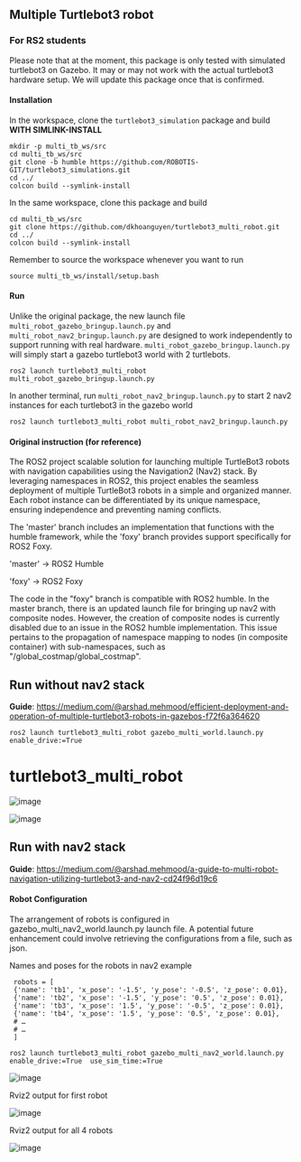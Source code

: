 ## Multiple Turtlebot3 robot
### For RS2 students
Please note that at the moment, this package is only tested with simulated turtlebot3 on Gazebo. It may or may not work with the actual turtlebot3 hardware setup. We will update this package once that is confirmed.
#### Installation
In the workspace, clone the `turtlebot3_simulation` package and build **WITH SIMLINK-INSTALL**
```
mkdir -p multi_tb_ws/src
cd multi_tb_ws/src
git clone -b humble https://github.com/ROBOTIS-GIT/turtlebot3_simulations.git
cd ../
colcon build --symlink-install
```

In the same workspace, clone this package and build
```
cd multi_tb_ws/src
git clone https://github.com/dkhoanguyen/turtlebot3_multi_robot.git
cd ../
colcon build --symlink-install
```
Remember to source the workspace whenever you want to run
```
source multi_tb_ws/install/setup.bash
```
#### Run
Unlike the original package, the new launch file `multi_robot_gazebo_bringup.launch.py` and `multi_robot_nav2_bringup.launch.py` are designed to work independently to support running with real hardware. `multi_robot_gazebo_bringup.launch.py` will simply start a gazebo turtlebot3 world with 2 turtlebots.
```
ros2 launch turtlebot3_multi_robot multi_robot_gazebo_bringup.launch.py 
```
In another terminal, run `multi_robot_nav2_bringup.launch.py` to start 2 nav2 instances for each turtlebot3 in the gazebo world
```
ros2 launch turtlebot3_multi_robot multi_robot_nav2_bringup.launch.py 
```

#### Original instruction (for reference)
The ROS2 project  scalable solution for launching multiple TurtleBot3 robots with navigation capabilities using the Navigation2 (Nav2) stack. By leveraging namespaces in ROS2, this project enables the seamless deployment of multiple TurtleBot3 robots in a simple and organized manner. Each robot instance can be differentiated by its unique namespace, ensuring independence and preventing naming conflicts.


The 'master' branch includes an implementation that functions with the humble framework, while the 'foxy' branch provides support specifically for ROS2 Foxy.

'master' -> ROS2 Humble

'foxy' -> ROS2 Foxy

The code in the "foxy" branch is compatible with ROS2 humble. In the master branch, there is an updated launch file for bringing up nav2 with composite nodes. However, the creation of composite nodes is currently disabled due to an issue in the ROS2 humble implementation. This issue pertains to the propagation of namespace mapping to nodes (in composite container) with sub-namespaces, such as "/global_costmap/global_costmap".

## Run without nav2 stack
**Guide**: https://medium.com/@arshad.mehmood/efficient-deployment-and-operation-of-multiple-turtlebot3-robots-in-gazebos-f72f6a364620
```
ros2 launch turtlebot3_multi_robot gazebo_multi_world.launch.py enable_drive:=True
```
# turtlebot3_multi_robot

![image](https://github.com/arshadlab/turtlebot3_multi_robot/assets/85929438/fc958709-018d-48d2-b5b6-6674b53913c8)

![image](https://github.com/arshadlab/turtlebot3_multi_robot/assets/85929438/c955b964-27fe-46d4-8696-d3c0d106dbe0)

## Run with nav2 stack
**Guide**: https://medium.com/@arshad.mehmood/a-guide-to-multi-robot-navigation-utilizing-turtlebot3-and-nav2-cd24f96d19c6

#### Robot Configuration

The arrangement of robots is configured in gazebo_multi_nav2_world.launch.py launch file. A potential future enhancement could involve retrieving the configurations from a file, such as json.

Names and poses for the robots in nav2 example
```
 robots = [
 {'name': 'tb1', 'x_pose': '-1.5', 'y_pose': '-0.5', 'z_pose': 0.01},
 {'name': 'tb2', 'x_pose': '-1.5', 'y_pose': '0.5', 'z_pose': 0.01},
 {'name': 'tb3', 'x_pose': '1.5', 'y_pose': '-0.5', 'z_pose': 0.01},
 {'name': 'tb4', 'x_pose': '1.5', 'y_pose': '0.5', 'z_pose': 0.01},
 # …
 # …
 ]
```
```
ros2 launch turtlebot3_multi_robot gazebo_multi_nav2_world.launch.py enable_drive:=True  use_sim_time:=True
```
![image](https://github.com/arshadlab/turtlebot3_multi_robot/assets/85929438/621f8884-1cd4-4eab-8ab4-50c1fd42d13b)


Rviz2 output for first robot

![image](https://github.com/arshadlab/turtlebot3_multi_robot/assets/85929438/0c3eaae5-74f0-40e8-be80-91bcf2266a4a)

Rviz2 output for all 4 robots

![image](https://github.com/arshadlab/turtlebot3_multi_robot/assets/85929438/e3ae59a2-ddae-4c80-8232-2d06d053b3e8)
